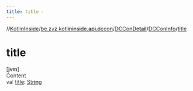 ```yaml
---
title: title -
---
```

//[KotlinInside](../../../index.md)/[be.zvz.kotlininside.api.dccon](../../index.md)/[DCConDetail](../index.md)/[DCConInfo](index.md)/[title](title.md)



# title  
[jvm]  
Content  
val [title](title.md): [String](https://kotlinlang.org/api/latest/jvm/stdlib/kotlin/-string/index.html)  



